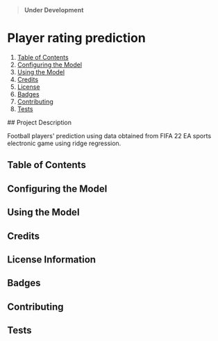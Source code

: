 > **Under Development**

# Player rating prediction

<ol>
<li> <a href="#">Table of Contents</a></li>
<li> <a href="#config">Configuring the Model</a></li>
<li> <a href="#using">Using the Model</a></li>
<li> <a href="#credits">Credits</a></li>
<li> <a href="#license">License</a></li>
<li> <a href="#badges">Badges</a></li>
<li> <a href="#contributing">Contributing</a></li>
<li> <a href="#tests">Tests</a></li>

</ol>
## Project Description

Football players' prediction using data obtained from FIFA 22 EA sports electronic game using ridge regression.

<h2 id="table">Table of Contents</h2>

<h2 id="config">Configuring the Model</h2>

<h2 id="using"> Using the Model</h2>

<h2 id="credits">Credits</h2>

<h2 id="license">License Information </h2>

<h2 id="badges">Badges</h2>

<h2 id="contributing">Contributing</h2>

<h2 id="tests">Tests</h2>
